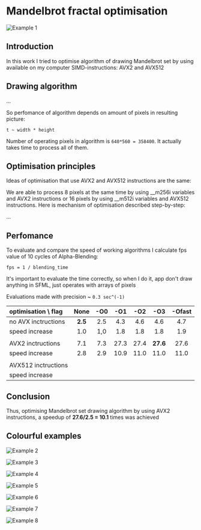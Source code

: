 # Mandelbrot fractal optimisation

![Example 1](Pictures/1.png)

## Introduction
In this work I tried to optimise algorithm of drawing Mandelbrot set by using available on my computer SIMD-instructions: AVX2 and AVX512

## Drawing algorithm

...

So perfomance of algorithm depends on amount of pixels in resulting picture:

``t ~ width * height``

Number of operating pixels in algorithm is ``640*560 = 358400``. It actually takes time to process all of them.

## Optimisation principles
Ideas of optimisation that use AVX2 and AVX512 instructions are the same:

We are able to process 8 pixels at the same time by using __m256i variables and AVX2 instructions or 16 pixels by using __m512i variables and AVX512 instructions. Here is mechanism of optimisation described step-by-step:

...

## Perfomance
To evaluate and compare the speed of working algorithms I calculate fps value of 10 cycles of Alpha-Blending:

``fps = 1 / blending_time``

It's important to evaluate the time correctly, so when I do it, app don't draw anything in SFML, just operates with arrays of pixels

Evaluations made with precision ~ ``0.3 sec^(-1)``

|optimisation \ flag|None   |-O0 |-O1 |-O2 |-O3     |-Ofast|
|:------------------|:-----:|:--:|:--:|:--:|:------:|:----:|
|no AVX inctructions|**2.5**|2.5 |4.3 |4.6 |4.6     |4.7   |
|speed increase     |1.0    |1,0 |1.8 |1.8 |1.8     |1.9   |
|                   |       |    |    |    |        |      |
|AVX2 inctructions  |7.1    |7.3 |27.3|27.4|**27.6**|27.6  |
|speed increase     |2.8    |2.9 |10.9|11.0|11.0    |11.0  |
|                   |       |    |    |    |        |      |
|AVX512 inctructions|       |    |    |    |        |      |
|speed increase     |       |    |    |    |        |      |

## Conclusion
Thus, optimising Mandelbrot set drawing algorithm by using AVX2 instructions, a speedup of **27.6/2.5 = 10.1** times was achieved

## Colourful examples

![Example 2](Pictures/2.png)

![Example 3](Pictures/3.png)

![Example 4](Pictures/4.png)

![Example 5](Pictures/5.png)

![Example 6](Pictures/6.png)

![Example 7](Pictures/7.png)

![Example 8](Pictures/8.png)
